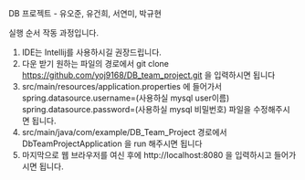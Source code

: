 DB 프로젝트 - 유오준, 유건희, 서연미, 박규현

실행 순서 작동 과정입니다.

1. IDE는 Intellij를 사용하시길 권장드립니다.
2. 다운 받기 원하는 파일의 경로에서 git clone https://github.com/yoj9168/DB_team_project.git 을 입력하시면 됩니다
3. src/main/resources/application.properties 에 들어가서
spring.datasource.username=(사용하실 mysql user이름)
spring.datasource.password=(사용하실 mysql 비밀번호)
파일을 수정해주시면 됩니다.
4. src/main/java/com/example/DB_Team_Project 경로에서 DbTeamProjectApplication 을 run 해주시면 됩니다
5. 마지막으로 웹 브라우저를 여신 후에 http://localhost:8080 을 입력하시고 들어가시면 됩니다.
